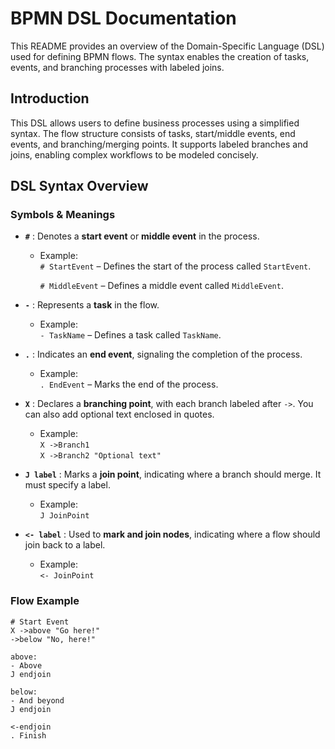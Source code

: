 # BPMN DSL Documentation

This README provides an overview of the Domain-Specific Language (DSL) used for defining BPMN flows. The syntax enables the creation of tasks, events, and branching processes with labeled joins.

## Introduction

This DSL allows users to define business processes using a simplified syntax. The flow structure consists of tasks, start/middle events, end events, and branching/merging points. It supports labeled branches and joins, enabling complex workflows to be modeled concisely.

## DSL Syntax Overview

### Symbols & Meanings

- **`#`** : Denotes a **start event** or **middle event** in the process.
  - Example:  
    `# StartEvent` – Defines the start of the process called `StartEvent`.
    
    `# MiddleEvent` – Defines a middle event called `MiddleEvent`.

- **`-`** : Represents a **task** in the flow.
  - Example:  
    `- TaskName` – Defines a task called `TaskName`.

- **`.`** : Indicates an **end event**, signaling the completion of the process.
  - Example:  
    `. EndEvent` – Marks the end of the process.

- **`X`** : Declares a **branching point**, with each branch labeled after `->`. You can also add optional text enclosed in quotes.
  - Example:  
    `X ->Branch1`  
    `X ->Branch2 "Optional text"`

- **`J label`** : Marks a **join point**, indicating where a branch should merge. It must specify a label.
  - Example:  
    `J JoinPoint`

- **`<- label`** : Used to **mark and join nodes**, indicating where a flow should join back to a label.
  - Example:  
    `<- JoinPoint`

### Flow Example

```plaintext
# Start Event
X ->above "Go here!"
->below "No, here!"

above:
- Above
J endjoin

below:
- And beyond
J endjoin

<-endjoin
. Finish
